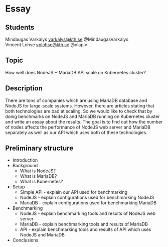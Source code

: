 # Essay
## Students
Mindaugas Varkalys varkalys@kth.se @MindaugasVarkalys  
Vincent Lohse vplohse@kth.se @olapiv

## Topic
How well does NodeJS + MariaDB API scale on Kubernetes cluster?

## Description
There are tons of companies which are using MariaDB database and NodeJS for large-scale systems. However, there are articles stating that both technologies are bad at scaling. 
So we would like to check that by doing benchmarks on NodeJS and MariaDB running on Kubernetes cluster and write an essay about the results.
The goal is to find out how the number of nodes affects the performance of NodeJS web server and MariaDB separately as well as our API which uses both of these technologies.

## Preliminary structure
- Introduction
- Background
    - What is NodeJS?
    - What is MariaDB?
    - What is Kubernetes?
- Setup 
    - Simple API - explain our API used for benchmarking
    - NodeJS - explain configurations used for benchmarking NodeJS
    - MariaDB - explain configurations used for benchmarking MariaDB 
- Benchmarking
    - NodeJS - explain benchmarking tools and results of NodeJS web server
    - MariaDB - explain benchmarking tools and results of MariaDB
    - API - explain benchmarking tools and results of API which uses NodeJS and MariaDB
- Conclusions 

